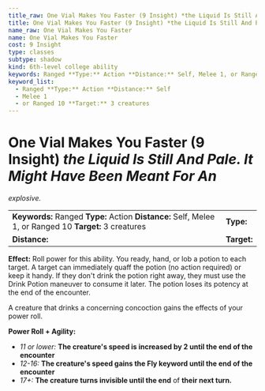 ```yaml
---
title_raw: One Vial Makes You Faster (9 Insight) *the Liquid Is Still And Pale. It Might Have Been Meant For An*
title: One Vial Makes You Faster (9 Insight) *the Liquid Is Still And Pale. It Might Have Been Meant For An*
name_raw: One Vial Makes You Faster
name: One Vial Makes You Faster
cost: 9 Insight
type: classes
subtype: shadow
kind: 6th-level college ability
keywords: Ranged **Type:** Action **Distance:** Self, Melee 1, or Ranged 10 **Target:** 3 creatures
keyword_list:
  - Ranged **Type:** Action **Distance:** Self
  - Melee 1
  - or Ranged 10 **Target:** 3 creatures
---
```


# One Vial Makes You Faster (9 Insight) *the Liquid Is Still And Pale. It Might Have Been Meant For An*

*explosive.*

|                                                                                                         |             |
| :------------------------------------------------------------------------------------------------------ | :---------- |
| **Keywords:** Ranged **Type:** Action **Distance:** Self, Melee 1, or Ranged 10 **Target:** 3 creatures | **Type:**   |
| **Distance:**                                                                                           | **Target:** |

**Effect:** Roll power for this ability. You ready, hand, or lob a potion to each target. A target can immediately quaff the potion (no action required) or keep it handy. If they don't drink the potion right away, they must use the Drink Potion maneuver to consume it later. The potion loses its potency at the end of the encounter.

A creature that drinks a concerning concoction gains the effects of your power roll.

**Power Roll + Agility:**

- *11 or lower:* **The creature's speed is increased by 2 until the end of the encounter**
- *12-16:* **The creature's speed gains the Fly keyword until the end of the encounter**
- *17+:* **The creature turns invisible until the end** of **their next turn.**
